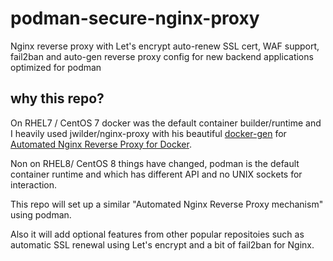 # podman-secure-nginx-proxy

Nginx reverse proxy with Let's encrypt auto-renew SSL cert, WAF support, fail2ban and auto-gen reverse proxy config for new backend applications optimized for podman

## why this repo?

On RHEL7 / CentOS 7 docker was the default container builder/runtime and I heavily used jwilder/nginx-proxy
with his beautiful [docker-gen][1] for [Automated Nginx Reverse Proxy for Docker][2].

Non on RHEL8/ CentOS 8 things have changed, podman is the default container runtime and which has different API and no UNIX sockets for interaction.

This repo will set up a similar "Automated Nginx Reverse Proxy mechanism" using podman.

Also it will add optional features from other popular repositoies such as automatic SSL renewal using Let's encrypt and a bit of fail2ban for Nginx.

[1]: https://github.com/jwilder/docker-gen
[2]: http://jasonwilder.com/blog/2014/03/25/automated-nginx-reverse-proxy-for-docker/
